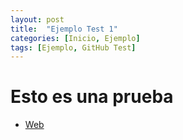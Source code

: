 ```yaml
---
layout: post
title:  "Ejemplo Test 1"
categories: [Inicio, Ejemplo]
tags: [Ejemplo, GitHub Test]
---
```


# Esto es una prueba

- [Web](examplejekyll.github.io)
